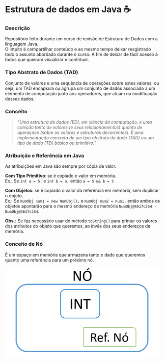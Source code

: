 # Estrutura de dados em Java  :coffee:

### Descrição  

Repositório feito durante um curso de revisão de Estrutura de Dados com a linguagem Java.  
O intuito é compartilhar conteúdo e ao mesmo tempo deixar resgistrado todo o assunto abordado durante o curso. A fim de deixar de fácil acesso à todos que queiram visualizar e contribuir.

### Tipo Abstrato de Dados (TAD)  

Conjunto de valores e uma sequência de operações sobre estes valores, ou seja, um TAD encapsula ou agrupa um conjunto de dados associado a um elemento de computação junto aos operadores, que atuam na modificação desses dados.

### Conceito  

> *"Uma estrutura de dados (ED), em ciência da computação, é uma coleção tanto de valores (e seus  relacionamentos) quanto de operações (sobre os valores e estruturas decorrentes). É uma implementação concreta de um tipo abstrato de dado (TAD) ou um tipo de dado (TD) básico ou primitivo."*

### Atribuição e Referência em Java  

As atribuições em Java são sempre por cópia de valor.  

**Com Tipo Primitivo**: se é copiado o valor em memória.  
Ex.: Se `int a = 5;` e `int b = a;` então `a = 5 && b = 5`  

**Com Objetos**: se é copiado o valor da referência em memória, sem duplicar o objeto.  
Ex.: Se `NumObj num1 = new NumObj();` e `NumObj num2 = num1;` então ambos os objetos apontarão para o mesmo endereço de memória `NumObj@4617c264 - NumObj@4617c264`.  

**Obs.:** Se faz necessário usar do método `toString()` para printar os valores dos atributos do objeto que queremos, ao invés dos seus endereços de memória.  

### Conceito de Nó  

É um espaço em memória que armazena tanto o dado que queremos quanto uma referência para um próximo nó.  

![Conceito de nó](img/no.png)  